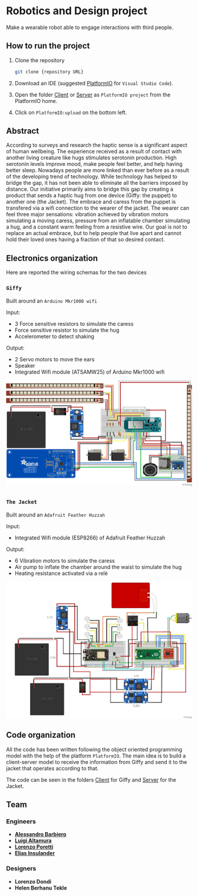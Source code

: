 # Robotics and Design project
Make a wearable robot able to engage interactions with third people.

## How to run the project
1. Clone the repository
    ```bash
    git clone {repository URL}
    ```

2. Download an IDE (suggested [PlatformIO](https://platformio.org/) for `Visual Studio Code`).

3. Open the folder [Client](/Client/) or [Server](/Server/Server%20Huzzah/) as `PlatformIO project` from the PlatformIO home.

4. Click on `PlatformIO:upload` on the bottom left.

## Abstract
According to surveys and research the haptic sense is a significant aspect of human wellbeing. The experience received as a result of contact with another living creature like hugs stimulates serotonin production. High serotonin levels improve mood, make people feel better, and help having better sleep. Nowadays people are more linked than ever before as a result of the developing trend of technology. While technology has helped to bridge the gap, it has not been able to eliminate all the barriers imposed by distance. Our initiative primarily aims to bridge this gap by creating a product that sends a haptic hug from one device (Giffy: the puppet) to another one (the Jacket). The embrace and caress from the puppet is transfered via a wifi connection to the wearer of the jacket. The wearer can feel three major sensations: vibration achieved by vibration motors simulating a moving caress, pressure from an inflatable chamber simulating a hug, and a constant warm feeling from a resistive wire. Our goal is not to replace an actual embrace, but to help people that live apart and cannot hold their loved ones having a fraction of that so desired contact.


## Electronics organization
Here are reported the wiring schemas for the two devices
### `Giffy`
Built around an `Arduino Mkr1000 wifi`

Input:
- 3 Force sensitive resistors to simulate the caress
- Force sensitive resistor to simulate the hug
- Accelerometer to detect shaking

Output:
- 2 Servo motors to move the ears
- Speaker
- Integrated Wifi module (ATSAMW25) of Arduino Mkr1000 wifi

<img src="Documentation/Wiring/Client_wiring.png" />

##

### `The Jacket`
Built around an `Adafruit Feather Huzzah`

Input:
- Integrated Wifi module (ESP8266) of Adafruit Feather Huzzah 

Output:
- 6 Vibration motors to simulate the caress
- Air pump to inflate the chamber around the waist to simulate the hug
- Heating resistance activated via a relè

<img src="Documentation/Wiring/Server_wiring.png" />

## Code organization
All the code has been written following the object oriented programming model with the help of the platform `PlatformIO`.
The main idea is to build a client-server model to receive the information from Giffy and send it to the jacket that operates according to that.

The code can be seen in the folders [Client](/Client/) for Giffy and [Server](/Server/) for the Jacket.

## Team
### Engineers

* [__Alessandro Barbiero__](https://github.com/AlessandroBarbiero)
* [__Luigi Altamura__](https://github.com/LuigiAltamura)
* [__Lorenzo Poretti__](https://github.com/lap98)
* [__Elias Insulander__](https://github.com/eliasinsulander)

### Designers

* __Lorenzo Dondi__
* __Helen Berhanu Tekle__